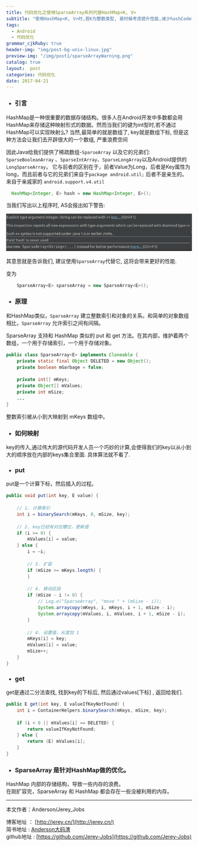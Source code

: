 ```yaml
---
title: 代码优化之使用SparseArray系列代替HashMap<K, V>
subtitle: "使用HashMap<K, V>时,若K为整数类型, 是时候考虑提升性能,减少hashCode时间消耗了"
tags:
  - Android
  - 代码优化
grammar_cjkRuby: true
header-img: "img/post-bg-unix-linux.jpg"
preview-img: "/img/post1/sparseArrayWarning.png"
catalog: true
layout:  post
categories: 代码优化
date: 2017-04-21
---
```


- ### 引言

HashMap是一种很重要的数据存储结构。很多人在Android开发中多数都会用HashMap来存储这种映射形式的数据。然而当我们的键为int型时,若不通过HashMap可以实现映射么? 当然,最简单的就是数组了, key就是数组下标, 但是这种方法会让我们去开辟很大的一个数组, 严重浪费空间<br>

因此Java给我们提供了稀疏数组-`SparseArray` 以及它的兄弟们: `SparseBooleanArray` 、`SparseIntArray`、`SparseLongArray`以及Android提供的`LongSparseArray`， 它与前者的区别在于，前者Value为Long，后者是Key属性为long，而且前者与它的兄弟们来自于`package android.util;` 后者不是亲生的。来自于亲戚家的 `android.support.v4.util`

``` java
  HashMap<Integer, E> hash = new HashMap<Integer, E>();
```
当我们写出以上程序时, AS会报出如下警告:

![](/img/post1/sparseArrayWarning.png)

其意思就是告诉我们, 建议使用`SparseArray`代替它, 这将会带来更好的性能.

变为
``` java
    SparseArray<E> sparseArray = new SparseArray<E>();
```
- ### 原理

和HashMap类似，`SparseArray` 建立整数索引和对象的关系。和简单的对象数组相比，`SparseArray` 允许索引之间有间隔。

SparseArray 支持和 HashMap 类似的 put 和 get 方法。在其内部，维护着两个数组，一个用于存储索引，一个用于存储对象。

``` java
public class SparseArray<E> implements Cloneable {
    private static final Object DELETED = new Object();
    private boolean mGarbage = false;

    private int[] mKeys;
    private Object[] mValues;
    private int mSize;
    ...
}
```
整数索引被从小到大映射到 mKeys 数组中。

- ### 如何映射

key的传入,通过伟大的源代码开发人员一个巧妙的计算,会使得我们的key以从小到大的顺序放在内部的keys集合里面.
具体算法就不看了.


- ### put
put是一个计算下标，然后插入的过程。

``` java
public void put(int key, E value) {

    // 1. 计算索引
    int i = binarySearch(mKeys, 0, mSize, key);

    // 2. key已经有对应槽位，更新值
    if (i >= 0) {
        mValues[i] = value;
    } else {
        i = ~i;

        // 3. 扩容
        if (mSize >= mKeys.length) {
        }

        // 4. 移动区段
        if (mSize - i != 0) {
            // Log.e("SparseArray", "move " + (mSize - i));
            System.arraycopy(mKeys, i, mKeys, i + 1, mSize - i);
            System.arraycopy(mValues, i, mValues, i + 1, mSize - i);
        }

        // 4. 设置值，长度加 1
        mKeys[i] = key;
        mValues[i] = value;
        mSize++;
    }
}
```

- ### get

get是通过二分法查找, 找到key的下标后, 然后通过values[下标] , 返回给我们.

``` java
public E get(int key, E valueIfKeyNotFound) {
    int i = ContainerHelpers.binarySearch(mKeys, mSize, key);

    if (i < 0 || mValues[i] == DELETED) {
        return valueIfKeyNotFound;
    } else {
        return (E) mValues[i];
    }
}
```

- ### SparseArray 是针对HashMap做的优化。

HashMap 内部的存储结构，导致一些内存的浪费。<br>
在刚扩容完，SparseArray 和 HashMap 都会存在一些没被利用的内存。






----------
本文作者：Anderson/Jerey_Jobs

博客地址   ： [http://jerey.cn/](http://jerey.cn/)<br>
简书地址   :  [Anderson大码渣](http://www.jianshu.com/users/016a5ba708a0/latest_articles)<br>
github地址 :  [https://github.com/Jerey-Jobs](https://github.com/Jerey-Jobs)
